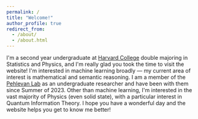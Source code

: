 ```yaml
---
permalink: /
title: "Welcome!"
author_profile: true
redirect_from: 
  - /about/
  - /about.html
---
```


I'm a second year undergraduate at [Harvard College](https://www.harvard.edu/) double majoring in Statistics and Physics, and I'm really glad you took the time to visit the website! I'm interested in machine learning broadly — my current area of interest is mathematical and semantic reasoning. I am a member of the [Pehlevan Lab](https://pehlevan.seas.harvard.edu/) as an undergraduate researcher and have been with them since Summer of 2023. Other than machine learning, I'm interested in the vast majority of Physics (even solid state), with a particular interest in Quantum Information Theory. I hope you have a wonderful day and the website helps you get to know me better!
